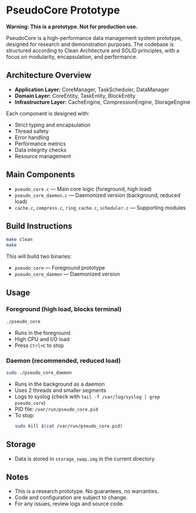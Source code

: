 # PseudoCore Prototype

**Warning: This is a prototype. Not for production use.**

PseudoCore is a high-performance data management system prototype, designed for research and demonstration purposes. The codebase is structured according to Clean Architecture and SOLID principles, with a focus on modularity, encapsulation, and performance.

## Architecture Overview

- **Application Layer:** CoreManager, TaskScheduler, DataManager
- **Domain Layer:** CoreEntity, TaskEntity, BlockEntity
- **Infrastructure Layer:** CacheEngine, CompressionEngine, StorageEngine

Each component is designed with:
- Strict typing and encapsulation
- Thread safety
- Error handling
- Performance metrics
- Data integrity checks
- Resource management

## Main Components
- `pseudo_core.c` — Main core logic (foreground, high load)
- `pseudo_core_daemon.c` — Daemonized version (background, reduced load)
- `cache.c`, `compress.c`, `ring_cache.c`, `scheduler.c` — Supporting modules

## Build Instructions

```sh
make clean
make
```

This will build two binaries:
- `pseudo_core` — Foreground prototype
- `pseudo_core_daemon` — Daemonized version

## Usage

### Foreground (high load, blocks terminal)
```sh
./pseudo_core
```
- Runs in the foreground
- High CPU and I/O load
- Press `Ctrl+C` to stop

### Daemon (recommended, reduced load)
```sh
sudo ./pseudo_core_daemon
```
- Runs in the background as a daemon
- Uses 2 threads and smaller segments
- Logs to syslog (check with `tail -f /var/log/syslog | grep pseudo_core`)
- PID file: `/var/run/pseudo_core.pid`
- To stop:
  ```sh
  sudo kill $(cat /var/run/pseudo_core.pid)
  ```

## Storage
- Data is stored in `storage_swap.img` in the current directory

## Notes
- This is a research prototype. No guarantees, no warranties.
- Code and configuration are subject to change.
- For any issues, review logs and source code. 